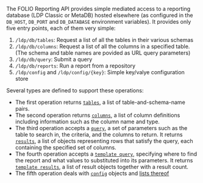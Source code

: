 The FOLIO Reporting API provides simple mediated access to a reporting database (LDP Classic or MetaDB) hosted elsewhere (as configured in the `DB_HOST`, `DB_PORT` and `DB_DATABASE` environment variables). It provides only five entry points, each of them very simple:

1. `/ldp/db/tables`: Request a list of all the tables in their various schemas
2. `/ldp/db/columns`: Request a list of all the columns in a specified table. (The schema and table names are povided as URL query parameters)
3. `/ldp/db/query`: Submit a query
4. `/ldp/db/reports`: Run a report from a repository
5. `/ldp/config` and `/ldp/config/{key}`: Simple key/valye configuration store

Several types are defined to support these operations:
* The first operation returns [`tables`](tables-schema.json), a list of table-and-schema-name pairs.
* The second operation returns [`columns`](columns-schema.json), a list of column definitions including information such as the column name and type.
* The third operation accepts a [`query`](query-schema.json), a set of parameters such as the table to search in, the criteria, and the columns to return. It returns [`results`](results-schema.json), a list of objects representing rows that satisfy the query, each containing the specified set of columns.
* The fourth operation accepts a [`template query`](template-query-schema.json), specifying where to find the report and what values to substituted into its parameters. It returns [`template results`](template-results-schema.json), a list of result objects together with a result count.
* The fifth operation deals with [`config`](configuration.json) objects and [lists thereof](configuration-list.json)

